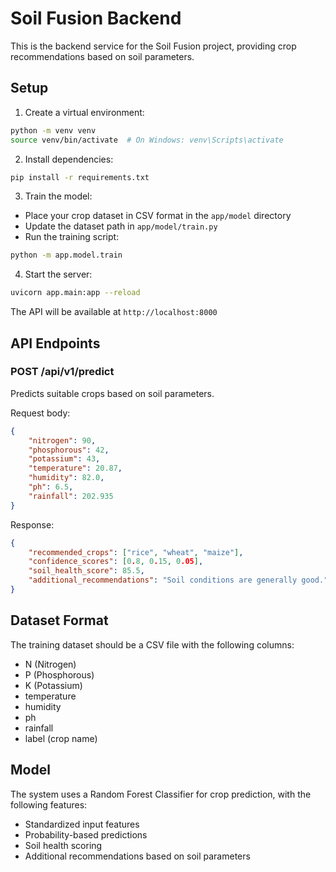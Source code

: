 # Soil Fusion Backend

This is the backend service for the Soil Fusion project, providing crop recommendations based on soil parameters.

## Setup

1. Create a virtual environment:
```bash
python -m venv venv
source venv/bin/activate  # On Windows: venv\Scripts\activate
```

2. Install dependencies:
```bash
pip install -r requirements.txt
```

3. Train the model:
- Place your crop dataset in CSV format in the `app/model` directory
- Update the dataset path in `app/model/train.py`
- Run the training script:
```bash
python -m app.model.train
```

4. Start the server:
```bash
uvicorn app.main:app --reload
```

The API will be available at `http://localhost:8000`

## API Endpoints

### POST /api/v1/predict

Predicts suitable crops based on soil parameters.

Request body:
```json
{
    "nitrogen": 90,
    "phosphorous": 42,
    "potassium": 43,
    "temperature": 20.87,
    "humidity": 82.0,
    "ph": 6.5,
    "rainfall": 202.935
}
```

Response:
```json
{
    "recommended_crops": ["rice", "wheat", "maize"],
    "confidence_scores": [0.8, 0.15, 0.05],
    "soil_health_score": 85.5,
    "additional_recommendations": "Soil conditions are generally good."
}
```

## Dataset Format

The training dataset should be a CSV file with the following columns:
- N (Nitrogen)
- P (Phosphorous)
- K (Potassium)
- temperature
- humidity
- ph
- rainfall
- label (crop name)

## Model

The system uses a Random Forest Classifier for crop prediction, with the following features:
- Standardized input features
- Probability-based predictions
- Soil health scoring
- Additional recommendations based on soil parameters 